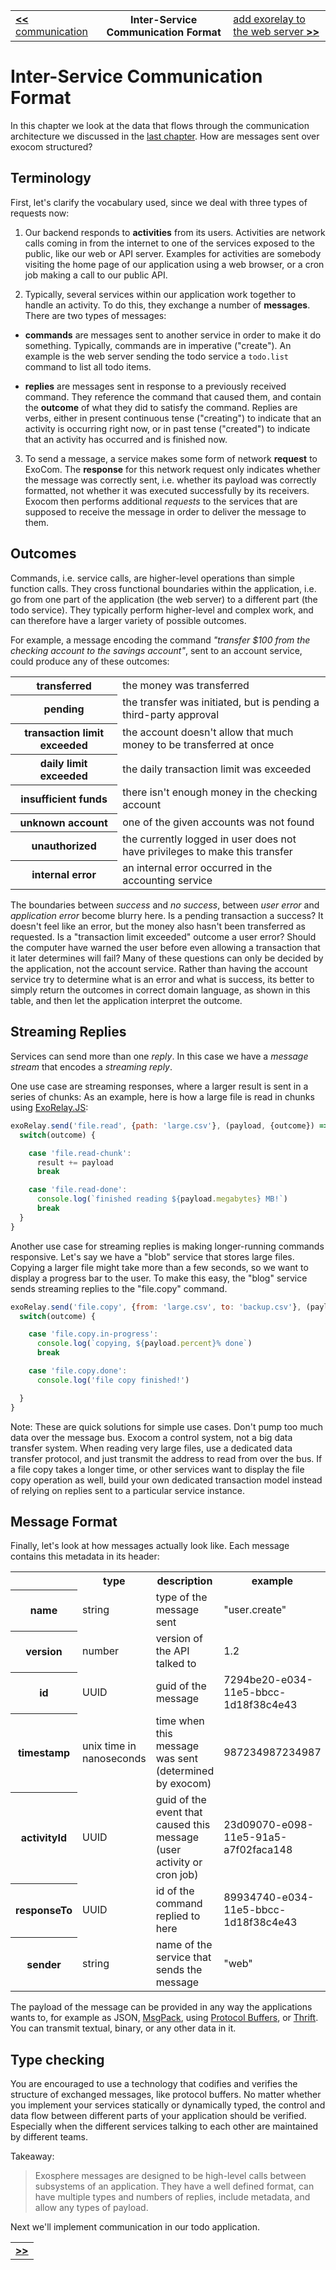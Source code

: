 <table>
  <tr>
    <td><a href="06_communication.md"><b>&lt;&lt;</b> communication</a></td>
    <th>Inter-Service Communication Format</th>
    <td><a href="08_add_exorelay_to_web.md">add exorelay to the web server <b>&gt;&gt;</b></a></td>
  </tr>
</table>


# Inter-Service Communication Format

In this chapter we look at the data that flows through
the communication architecture
we discussed in the [last chapter](06_communication.md).
How are messages sent over exocom structured?


## Terminology

First, let's clarify the vocabulary used,
since we deal with three types of requests now:

1. Our backend responds to __activities__ from its users.
  Activities are network calls
  coming in from the internet
  to one of the services exposed to the public,
  like our web or API server.
  Examples for activities are
  somebody visiting the home page of our application
  using a web browser,
  or a cron job making a call to our public API.

2. Typically, several services within our application work together
  to handle an activity.
  To do this, they exchange a number of __messages__.
  There are two types of messages:

  * __commands__ are messages sent to another service
    in order to make it do something.
    Typically, commands are in imperative ("create").
    An example is the web server sending the todo service a `todo.list`
    command to list all todo items.

  * __replies__ are messages sent in response to a previously received command.
    They reference the command that caused them,
    and contain the __outcome__ of what they did to satisfy the command.
    Replies are verbs,
    either in present continuous tense ("creating")
    to indicate that an activity is occurring right now,
    or in past tense ("created")
    to indicate that an activity has occurred and is finished now.

3. To send a message,
  a service makes some form of network __request__ to
  ExoCom.
  The __response__ for this network request only indicates
  whether the message was correctly sent,
  i.e. whether its payload was correctly formatted,
  not whether it was executed successfully by its receivers.
  Exocom then performs additional _requests_
  to the services that are supposed to receive the message
  in order to deliver the message to them.


## Outcomes

Commands, i.e. service calls, are higher-level operations
than simple function calls.
They cross functional boundaries within the application,
i.e. go from one part of the application (the web server) to a different part (the todo service).
They typically perform higher-level and complex work,
and can therefore have a larger variety of possible outcomes.

For example, a message encoding the command
_"transfer $100 from the checking account to the savings account"_,
sent to an account service, could produce any of these outcomes:

<table>
  <tr>
    <th>transferred</th>
    <td>the money was transferred</td>
  </tr>
  <tr>
    <th>pending</th>
    <td>the transfer was initiated, but is pending a third-party approval</td>
  </tr>
  <tr>
    <th>transaction limit exceeded</th>
    <td>the account doesn't allow that much money to be transferred at once</td>
  </tr>
  <tr>
    <th>daily limit exceeded</th>
    <td>the daily transaction limit was exceeded</td>
  </tr>
  <tr>
    <th>insufficient funds</th>
    <td>there isn't enough money in the checking account</td>
  </tr>
  <tr>
    <th>unknown account</th>
    <td>one of the given accounts was not found</td>
  </tr>
  <tr>
    <th>unauthorized</th>
    <td>the currently logged in user does not have privileges to make this transfer</td>
  </tr>
  <tr>
    <th>internal error</th>
    <td>an internal error occurred in the accounting service</td>
  </tr>
</table>

The boundaries between _success_ and _no success_,
between _user error_ and _application error_ become blurry here.
Is a pending transaction a success? It doesn't feel like an error,
but the money also hasn't been transferred as requested.
Is a "transaction limit exceeded" outcome a user error?
Should the computer have warned the user
before even allowing a transaction that it later determines will fail?
Many of these questions can only be decided by the application, not the account service.
Rather than having the account service try to determine what is an error and what is success,
its better to simply return the outcomes in correct domain language,
as shown in this table,
and then let the application interpret the outcome.


## Streaming Replies

Services can send more than one _reply_.
In this case we have a _message stream_ that encodes a _streaming reply_.

One use case are streaming responses,
where a larger result is sent in a series of chunks:
As an example, here is how a large file is read in chunks using
[ExoRelay.JS](https://github.com/Originate/exorelay-js):

```javascript
exoRelay.send('file.read', {path: 'large.csv'}, (payload, {outcome}) => {
  switch(outcome) {

    case 'file.read-chunk':
      result += payload
      break

    case 'file.read-done':
      console.log(`finished reading ${payload.megabytes} MB!`)
      break
  }
}
```

Another use case for streaming replies is making longer-running commands responsive.
Let's say we have a "blob" service that stores large files.
Copying a larger file might take more than a few seconds,
so we want to display a progress bar to the user.
To make this easy,
the "blog" service sends streaming replies to the "file.copy" command.

```javascript
exoRelay.send('file.copy', {from: 'large.csv', to: 'backup.csv'}, (payload, {outcome}) => {
  switch(outcome) {

    case 'file.copy.in-progress':
      console.log(`copying, ${payload.percent}% done`)
      break

    case 'file.copy.done':
      console.log('file copy finished!')

  }
}
```

Note:
These are quick solutions for simple use cases.
Don't pump too much data over the message bus.
Exocom a control system, not a big data transfer system.
When reading very large files,
use a dedicated data transfer protocol,
and just transmit the address to read from over the bus.
If a file copy takes a longer time,
or other services want to display the file copy operation as well,
build your own dedicated transaction model
instead of relying on replies sent to a particular service instance.


## Message Format

Finally, let's look at how messages actually look like.
Each message contains this metadata in its header:

<table>
  <tr>
    <th></th>
    <th>type</th>
    <th>description</th>
    <th>example</th>
  </tr>
  <tr>
    <th>name</th>
    <td>string</td>
    <td>type of the message sent</td>
    <td>"user.create"</td>
  </tr>
  <tr>
    <th>version</th>
    <td>number</td>
    <td>version of the API talked to</td>
    <td>1.2</td>
  </tr>
  <tr>
    <th>id</th>
    <td>UUID</td>
    <td>guid of the message</td>
    <td>7294be20-e034-11e5-bbcc-1d18f38c4e43</td>
  </tr>
  <tr>
    <th>timestamp</th>
    <td>unix time in nanoseconds</td>
    <td>time when this message was sent (determined by exocom)</td>
    <td>987234987234987</td>
  </tr>
  <tr>
    <th>activityId</th>
    <td>UUID</td>
    <td>guid of the event that caused this message (user activity or cron job)</td>
    <td>23d09070-e098-11e5-91a5-a7f02faca148</td>
  </tr>
  <tr>
    <th>responseTo</th>
    <td>UUID</td>
    <td>id of the command replied to here</td>
    <td>89934740-e034-11e5-bbcc-1d18f38c4e43</td>
  </tr>
  <tr>
    <th>sender</th>
    <td>string</td>
    <td>name of the service that sends the message</td>
    <td>"web"</td>
  </tr>
</table>

The payload of the message can be provided in any way the applications wants to,
for example as JSON, [MsgPack](http://msgpack.org), using
[Protocol Buffers](https://developers.google.com/protocol-buffers), or
[Thrift](https://thrift.apache.org).
You can transmit textual, binary, or any other data in it.


## Type checking

You are encouraged to use a technology that codifies and verifies the structure
of exchanged messages, like protocol buffers.
No matter whether you implement your services statically or dynamically typed,
the control and data flow between different parts of your application should be verified.
Especially when the different services talking to each other are maintained by different teams.

Takeaway:
> Exosphere messages are designed to be high-level calls between subsystems of an application.
> They have a well defined format,
> can have multiple types and numbers of replies,
> include metadata,
> and allow any types of payload.


Next we'll implement communication in our todo application.


<table>
  <tr>
    <td><a href="08_add_exorelay_to_web.md"><b>&gt;&gt;</b></a></td>
  </tr>
</table>
